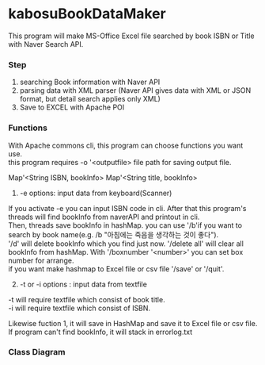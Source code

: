 # kabosuBookDataMaker 

This program will make MS-Office Excel file searched by book ISBN or Title with Naver Search API.


### Step

1. searching Book information with Naver API  
2. parsing data with XML parser (Naver API gives data with XML or JSON format, but detail search applies only XML)  
3. Save to EXCEL with Apache POI  


### Functions

With Apache commons cli, this program can choose functions you want use.  
this program requires -o '\<outputfile> file path for saving output file.  

Map'\<String ISBN, bookInfo>
Map'\<String title, bookInfo>

1. -e options: input data from keyboard(Scanner) 

If you activate -e you can input ISBN code in cli. After that this program's threads will find bookInfo from naverAPI and printout in cli.  
Then, threads save bookInfo in hashMap. you can use '/b'if you want to search by book name(e.g. /b "아침에는 죽음을 생각하는 것이 좋다").  
'/d' will delete bookInfo which you find just now. '/delete all' will clear all bookInfo from hashMap. 
With '/boxnumber '\<number>' you can set box number for arrange.  
if you want make hashmap to Excel file or csv file '/save' or '/quit'.


2. -t or -i options : input data from textfile

-t will require textfile which consist of book title.  
-i will require textfile which consist of ISBN.  

Likewise fuction 1, it will save in HashMap and save it to Excel file or csv file.  
If program can't find bookInfo, it will stack in errorlog.txt


### Class Diagram



